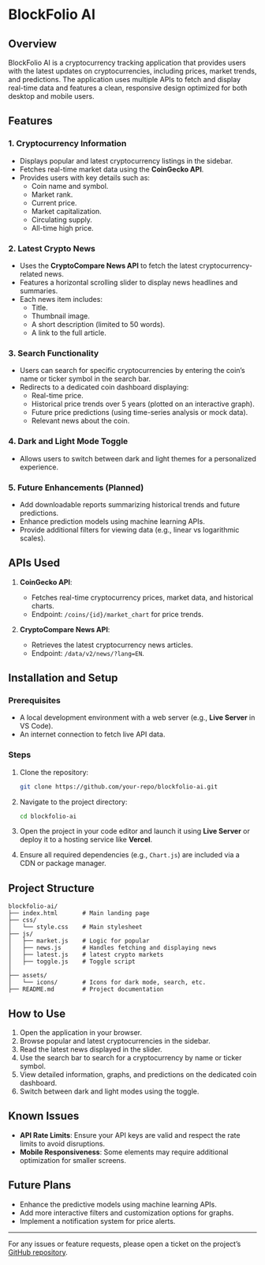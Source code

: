 # BlockFolio AI

## Overview
BlockFolio AI is a cryptocurrency tracking application that provides users with the latest updates on cryptocurrencies, including prices, market trends, and predictions. The application uses multiple APIs to fetch and display real-time data and features a clean, responsive design optimized for both desktop and mobile users.

## Features

### 1. Cryptocurrency Information
- Displays popular and latest cryptocurrency listings in the sidebar.
- Fetches real-time market data using the **CoinGecko API**.
- Provides users with key details such as:
  - Coin name and symbol.
  - Market rank.
  - Current price.
  - Market capitalization.
  - Circulating supply.
  - All-time high price.

### 2. Latest Crypto News
- Uses the **CryptoCompare News API** to fetch the latest cryptocurrency-related news.
- Features a horizontal scrolling slider to display news headlines and summaries.
- Each news item includes:
  - Title.
  - Thumbnail image.
  - A short description (limited to 50 words).
  - A link to the full article.

### 3. Search Functionality
- Users can search for specific cryptocurrencies by entering the coin’s name or ticker symbol in the search bar.
- Redirects to a dedicated coin dashboard displaying:
  - Real-time price.
  - Historical price trends over 5 years (plotted on an interactive graph).
  - Future price predictions (using time-series analysis or mock data).
  - Relevant news about the coin.

### 4. Dark and Light Mode Toggle
- Allows users to switch between dark and light themes for a personalized experience.

### 5. Future Enhancements (Planned)
- Add downloadable reports summarizing historical trends and future predictions.
- Enhance prediction models using machine learning APIs.
- Provide additional filters for viewing data (e.g., linear vs logarithmic scales).

## APIs Used
1. **CoinGecko API**:
   - Fetches real-time cryptocurrency prices, market data, and historical charts.
   - Endpoint: `/coins/{id}/market_chart` for price trends.

2. **CryptoCompare News API**:
   - Retrieves the latest cryptocurrency news articles.
   - Endpoint: `/data/v2/news/?lang=EN`.

## Installation and Setup
### Prerequisites
- A local development environment with a web server (e.g., **Live Server** in VS Code).
- An internet connection to fetch live API data.

### Steps
1. Clone the repository:
   ```bash
   git clone https://github.com/your-repo/blockfolio-ai.git
   ```
2. Navigate to the project directory:
   ```bash
   cd blockfolio-ai
   ```
3. Open the project in your code editor and launch it using **Live Server** or deploy it to a hosting service like **Vercel**.

4. Ensure all required dependencies (e.g., `Chart.js`) are included via a CDN or package manager.

## Project Structure
```
blockfolio-ai/
├── index.html       # Main landing page
├── css/
│   └── style.css    # Main stylesheet
├── js/
│   ├── market.js    # Logic for popular
│   ├── news.js      # Handles fetching and displaying news
│   ├── latest.js    # latest crypto markets
│   ├── toggle.js    # Toggle script
│
├── assets/
│   └── icons/       # Icons for dark mode, search, etc.
├── README.md        # Project documentation
```

## How to Use
1. Open the application in your browser.
2. Browse popular and latest cryptocurrencies in the sidebar.
3. Read the latest news displayed in the slider.
4. Use the search bar to search for a cryptocurrency by name or ticker symbol.
5. View detailed information, graphs, and predictions on the dedicated coin dashboard.
6. Switch between dark and light modes using the toggle.

## Known Issues
- **API Rate Limits**: Ensure your API keys are valid and respect the rate limits to avoid disruptions.
- **Mobile Responsiveness**: Some elements may require additional optimization for smaller screens.

## Future Plans
- Enhance the predictive models using machine learning APIs.
- Add more interactive filters and customization options for graphs.
- Implement a notification system for price alerts.

---

For any issues or feature requests, please open a ticket on the project’s [GitHub repository](https://github.com/your-repo/blockfolio-ai/issues).

